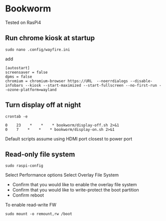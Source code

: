 # Bookworm 

Tested on RasPi4

## Run chrome kiosk at startup 

`sudo nano .config/wayfire.ini`

add 

```
[autostart]
screensaver = false
dpms = false
chromium = chromium-browser https://URL  --noerrdialogs --disable-infobars --kiosk --start-maximized --start-fullscreen --no-first-run --ozone-platform=wayland
```

## Turn display off at night 

`crontab -e`

```
0    23    *    *    * bookworm/display-off.sh 2>&1
0    7    *    *    * bookworm/display-on.sh 2>&1
```

Default scripts assume using HDMI port closest to power port 

## Read-only file system 

`sudo raspi-config`

Select Performance options
Select Overlay File System

- Confirm that you would like to enable the overlay file system
- Confirm that you would like to write-protect the boot partition
- Confirm reboot

To enable read-write FW

`sudo mount -o remount,rw /boot`


